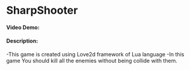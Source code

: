 # SharpShooter
#### Video Demo:  <URL HERE>
#### Description:
-This game is created using Love2d framework of Lua language
-In this game You should kill all the enemies without being collide with them.
  
